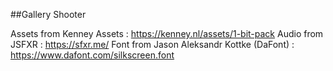 ##Gallery Shooter

Assets from Kenney Assets : https://kenney.nl/assets/1-bit-pack
Audio from JSFXR : https://sfxr.me/
Font from Jason Aleksandr Kottke (DaFont) : https://www.dafont.com/silkscreen.font
